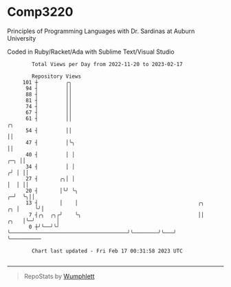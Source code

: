 # Comp3220

Principles of Programming Languages with Dr. Sardinas at Auburn University

Coded in Ruby/Racket/Ada with Sublime Text/Visual Studio

```
        Total Views per Day from 2022-11-20 to 2023-02-17

        Repository Views
     101 ┼         ╭╮
      94 ┤         ││
      88 ┤         ││
      81 ┤         ││
      74 ┤         ││
      67 ┤         ││
      61 ┤         ││                                                                  ╭╮
      54 ┤         ││                                                                  ││
      47 ┤         │╰╮                                                                 ││
      40 ┤         │ │                                                             ╭─╮ ││
      34 ┤         │ │                                                            ╭╯ │ ││
      27 ┤       ╭╮│ │                                                            │  │ ││
      20 ┤       │╰╯ ╰╮                                                         ╭─╯  ╰╮││
      13 ┤       │    │                                       ╭╮             ╭╮ │     ╰╯│
       7 ┤╭╮  ╭╮╭╯    ╰╮                                      ││        ╭╮   │╰─╯       │
       0 ┼╯╰──╯╰╯      ╰──────────────────────────────────────╯╰────────╯╰───╯          ╰──────────

        Chart last updated - Fri Feb 17 00:31:58 2023 UTC
        
```

---

> RepoStats by [Wumphlett](https://github.com/Wumphlett)
